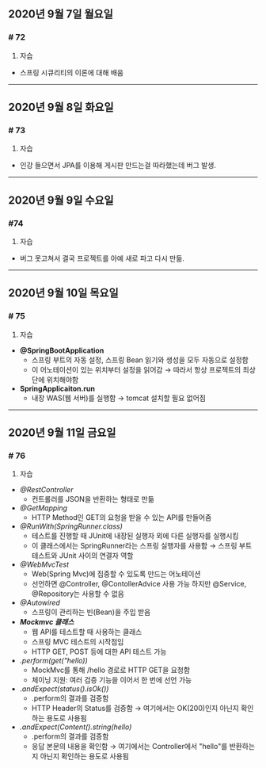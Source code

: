 ## 2020년 9월 7일 월요일
### # 72
1. 자습
- 스프링 시큐리티의 이론에 대해 배움
---
## 2020년 9월 8일 화요일
### # 73
1. 자습
- 인강 들으면서 JPA를 이용해 게시판 만드는걸 따라했는데 버그 발생.
---
## 2020년 9월 9일 수요일
### #74
1. 자습
* 버그 못고쳐서 결국 프로젝트를 아예 새로 파고 다시 만듦.
---
## 2020년 9월 10일 목요일
### # 75
1. 자습
- **@SpringBootApplication**
	- 스프링 부트의 자동 설정, 스프링 Bean 읽기와 생성을 모두 자동으로 설정함
	- 이 어노테이션이 있는 위치부터 설정을 읽어감
	  → 따라서 항상 프로젝트의 최상단에 위치해야함
- **SpringApplicaiton.run**
	- 내장 WAS(웹 서버)를 실행함
	  → tomcat 설치할 필요 없어짐
---
## 2020년 9월 11일 금요일
### # 76
1. 자습
- *@RestController*
	- 컨트롤러를 JSON을 반환하는 형태로 만듦
- *@GetMapping*
	- HTTP Method인 GET의 요청을 받을 수 있는 API를 만들어줌
- *@RunWith(SpringRunner.class)*
	- 테스트를 진행할 때 JUnit에 내장된 실행자 외에 다른 실행자를 실행시킴
	- 이 클래스에서는 SpringRunner라는 스프링 실행자를 사용함
	  → 스프링 부트 테스트와 JUnit 사이의 연결자 역할
- *@WebMvcTest*
	- Web(Spring Mvc)에 집중할 수 있도록 만드는 어노테이션
	- 선언하면 @Controller, @ContollerAdvice 사용 가능
	  하지만 @Service, @Repository는 사용할 수 없음
- *@Autowired*
	- 스프링이 관리하는 빈(Bean)을 주입 받음
- ***Mockmvc 클래스***
	- 웹 API를 테스트할 때 사용하는 클래스
	- 스프링 MVC 테스트의 시작점임
	- HTTP GET, POST 등에 대한 API 테스트 가능
- *.perform(get("hello))*
	- MockMvc를 통해 /hello 경로로 HTTP GET을 요청함
	- 체이닝 지원: 여러 검증 기능을 이어서 한 번에 선언 가능
- *.andExpect(status().isOk())*
	- .perform의 결과를 검증함
	- HTTP Header의 Status를 검증함
	  → 여기에서는 OK(200)인지 아닌지 확인하는 용도로 사용됨
- *.andExpect(Content().string(hello)*
	- .perform의 결과를 검증함
	- 응답 본문의 내용을 확인함
	  → 여기에서는 Controller에서 "hello"를 반환하는지 아닌지 확인하는 용도로 사용됨
